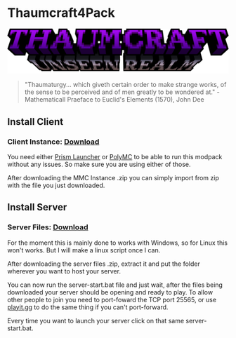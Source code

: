 # Thaumcraft4Pack
 
![](https://github.com/PufferTeam/Thaumcraft4Pack/blob/dev/config/txloader/forceload/custommainmenu/textures/gui/thaumcraft_unseen_realm_title.png?raw=true)

> "Thaumaturgy... which giveth certain order to make strange works, of the sense to be perceived and of men greatly to be wondered at." - Mathematicall Praeface to Euclid's Elements (1570), John Dee

## Install Client
### Client Instance: [Download](https://github.com/PufferTeam/Thaumcraft4Pack/blob/dev/Thaumcraft4Pack.zip)

You need either [Prism Launcher](https://prismlauncher.org/) or [PolyMC](https://polymc.org/) to be able to run this modpack without any issues. So make sure you are using either of those.

After downloading the MMC Instance .zip you can simply import from zip with the file you just downloaded.
## Install Server
### Server Files: [Download](https://github.com/PufferTeam/Thaumcraft4Pack/blob/dev/Thaumcraft4Pack-Server.zip)
For the moment this is mainly done to works with Windows, so for Linux this won't works. But I will make a linux script once I can.

After downloading the server files .zip, extract it and put the folder wherever you want to host your server.

You can now run the server-start.bat file and just wait, after the files being downloaded your server should be opening and ready to play. To allow other people to join you need to port-foward the TCP port 25565, or use [playit.gg](http://playit.gg/) to do the same thing if you can't port-forward.

Every time you want to launch your server click on that same server-start.bat.